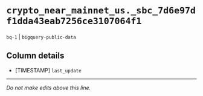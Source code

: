 # `crypto_near_mainnet_us._sbc_7d6e97df1dda43eab7256ce3107064f1`
`bq-1` | `bigquery-public-data`

## Column details
* [TIMESTAMP] `last_update`

-------------------------------------------------------------------------------
*Do not make edits above this line.*
